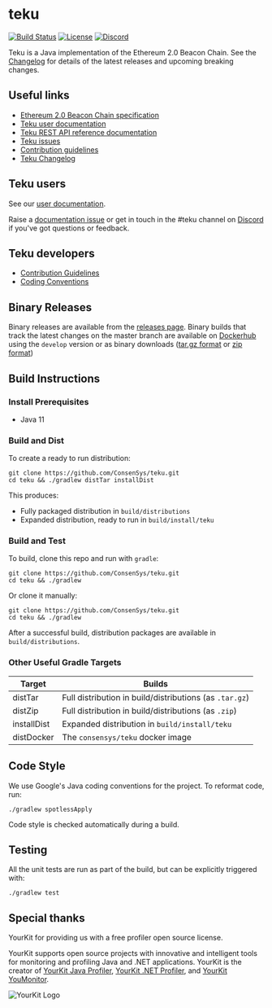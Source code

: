 # teku

 [![Build Status](https://circleci.com/gh/ConsenSys/teku.svg?style=svg)](https://circleci.com/gh/ConsenSys/workflows/teku)
 [![License](https://img.shields.io/badge/License-Apache%202.0-blue.svg)](https://github.com/ConsenSys/teku/blob/master/LICENSE)
 [![Discord](https://img.shields.io/badge/Chat-on%20Discord-blue)](https://discord.gg/7hPv2T6)

Teku is a Java implementation of the Ethereum 2.0 Beacon Chain. See the [Changelog](https://github.com/ConsenSys/teku/releases) for details of the latest releases and upcoming breaking changes.

## Useful links 

* [Ethereum 2.0 Beacon Chain specification](https://github.com/ethereum/eth2.0-specs/blob/dev/specs/phase0/beacon-chain.md) 
* [Teku user documentation](https://docs.teku.pegasys.tech/)
* [Teku REST API reference documentation](https://consensys.github.io/teku/)
* [Teku issues](https://github.com/ConsenSys/teku/issues)
* [Contribution guidelines](CONTRIBUTING.md)
* [Teku Changelog](https://github.com/ConsenSys/teku/releases)

## Teku users 

See our [user documentation](https://docs.teku.pegasys.tech/). 

Raise a [documentation issue](https://github.com/ConsenSys/doc.teku/issues) or get in touch in 
the #teku channel on [Discord](https://discord.gg/7hPv2T6) if you've got questions or feedback. 

## Teku developers 

* [Contribution Guidelines](CONTRIBUTING.md)
* [Coding Conventions](https://github.com/hyperledger/besu/blob/master/CODING-CONVENTIONS.md)

## Binary Releases

Binary releases are available from the [releases page](https://github.com/ConsenSys/teku/releases).
Binary builds that track the latest changes on the master branch are available on 
[Dockerhub](https://hub.docker.com/r/consensys/teku) using the `develop` version or as binary
downloads ([tar.gz format](https://artifacts.consensys.net/public/teku/raw/names/teku.tar.gz/versions/develop/teku-develop.tar.gz) 
or [zip format](https://artifacts.consensys.net/public/teku/raw/names/teku.zip/versions/develop/teku-develop.zip))


## Build Instructions

### Install Prerequisites

* Java 11

### Build and Dist

To create a ready to run distribution:

```shell script
git clone https://github.com/ConsenSys/teku.git
cd teku && ./gradlew distTar installDist
```

This produces:
- Fully packaged distribution in `build/distributions` 
- Expanded distribution, ready to run in `build/install/teku`

### Build and Test

To build, clone this repo and run with `gradle`:

```shell script
git clone https://github.com/ConsenSys/teku.git
cd teku && ./gradlew

```

Or clone it manually:

```shell script
git clone https://github.com/ConsenSys/teku.git
cd teku && ./gradlew
```

After a successful build, distribution packages are available in `build/distributions`.

### Other Useful Gradle Targets

| Target       | Builds                              |
|--------------|--------------------------------------------
| distTar      | Full distribution in build/distributions (as `.tar.gz`)
| distZip      | Full distribution in build/distributions (as `.zip`)
| installDist  | Expanded distribution in `build/install/teku`
| distDocker   | The `consensys/teku` docker image

## Code Style

We use Google's Java coding conventions for the project. To reformat code, run: 

```shell script 
./gradlew spotlessApply
```

Code style is checked automatically during a build.

## Testing

All the unit tests are run as part of the build, but can be explicitly triggered with:

```shell script 
./gradlew test
```

## Special thanks
YourKit for providing us with a free profiler open source license. 

YourKit supports open source projects with innovative and intelligent tools
for monitoring and profiling Java and .NET applications.
YourKit is the creator of <a href="https://www.yourkit.com/java/profiler/">YourKit Java Profiler</a>,
<a href="https://www.yourkit.com/.net/profiler/">YourKit .NET Profiler</a>,
and <a href="https://www.yourkit.com/youmonitor/">YourKit YouMonitor</a>.

![YourKit Logo](https://www.yourkit.com/images/yklogo.png)
